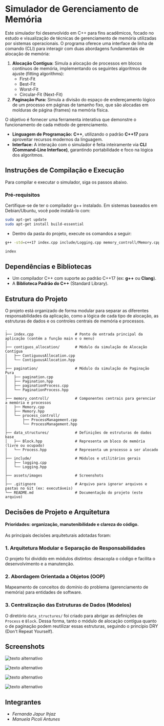 # Simulador de Gerenciamento de Memória

Este simulador foi desenvolvido em C++ para fins acadêmicos, focado no estudo e visualização de técnicas de gerenciamento de memória utilizadas por sistemas operacionais. O programa oferece uma interface de linha de comando (CLI) para interagir com duas abordagens fundamentais de alocação de memória:

1.  **Alocação Contígua:** Simula a alocação de processos em blocos contínuos de memória, implementando os seguintes algoritmos de ajuste (fitting algorithms):
    * First-Fit
    * Best-Fit
    * Worst-Fit
    * Circular-Fit (Next-Fit)
2.  **Paginação Pura:** Simula a divisão do espaço de endereçamento lógico de um processo em páginas de tamanho fixo, que são alocadas em molduras de página (frames) na memória física.

O objetivo é fornecer uma ferramenta interativa que demonstre o funcionamento de cada método de gerenciamento.

* **Linguagem de Programação:** **C++**, utilizando o padrão **C++17** para aproveitar recursos modernos da linguagem.
* **Interface:** A interação com o simulador é feita inteiramente via **CLI (Command-Line Interface)**, garantindo portabilidade e foco na lógica dos algoritmos.

## Instruções de Compilação e Execução

Para compilar e executar o simulador, siga os passos abaixo.
### Pré-requisitos

Certifique-se de ter o compilador g++ instalado. Em sistemas baseados em Debian/Ubuntu, você pode instalá-lo com:

```bash
sudo apt-get update
sudo apt-get install build-essential
```

* Dentro da pasta do projeto, execute os comandos a seguir:

```bash
g++ -std=c++17 index.cpp include/Logging.cpp memory_controll/Memory.cpp memory_controll/process_controll/ProcessManagement.cpp pagination/pagination.cpp pagination/paginationProcess.cpp -o index

index
```

## Dependências e Bibliotecas

* Um compilador C++ com suporte ao padrão C++17 (ex: **g++** ou **Clang**).
* A **Biblioteca Padrão do C++** (Standard Library).

## Estrutura do Projeto

O projeto está organizado de forma modular para separar as diferentes responsabilidades da aplicação, como a lógica de cada tipo de alocação, as estruturas de dados e os controles centrais de memória e processos.

```
.
├── index.cpp                   # Ponto de entrada principal da aplicação (contém a função main e o menu)
│
├── contiguos_allocation/       # Módulo da simulação de Alocação Contígua
│   ├── ContiguousAllocation.cpp
│   └── ContiguousAllocation.hpp
│
├── pagination/                 # Módulo da simulação de Paginação Pura
│   ├── pagination.cpp
│   ├── Pagination.hpp
│   ├── paginationProcess.cpp
│   └── PaginationProcess.hpp
│
├── memory_controll/            # Componentes centrais para gerenciar a memória e processos
│   ├── Memory.cpp
│   ├── Memory.hpp
│   └── process_controll/
│       ├── ProcessManagement.cpp
│       └── ProcessManagement.hpp
│
├── data_structures/            # Definições de estruturas de dados base
│   ├── Block.hpp               # Representa um bloco de memória (livre ou ocupado)
│   └── Process.hpp             # Representa um processo a ser alocado
│
├── include/                    # Módulos e utilitários gerais
│   ├── logging.cpp
│   └── Logging.hpp
│
├── assets/images               # Screenshots
│
├── .gitignore                  # Arquivo para ignorar arquivos e pastas no Git (ex: executáveis)
└── README.md                   # Documentação do projeto (este arquivo)
```
## Decisões de Projeto e Arquitetura

#### Prioridades: organização, manutenibilidade e clareza do código. 

As principais decisões arquiteturais adotadas foram:

### 1. Arquitetura Modular e Separação de Responsabilidades

O projeto foi dividido em módulos distintos: desacopla o código e facilita o desenvolvimento e a manutenção.

### 2. Abordagem Orientada a Objetos (OOP)

Mapeamento de conceitos do domínio do problema (gerenciamento de memória) para entidades de software.

### 3. Centralização das Estruturas de Dados (Modelos)

O diretório `data_structures/` foi criado para abrigar as definições de `Process` e `Block`. Dessa forma, tanto o módulo de alocação contígua quanto o de paginação podem reutilizar essas estruturas, seguindo o princípio DRY (Don't Repeat Yourself).

## Screenshots 

![texto alternativo](assets/image.png)

![texto alternativo](assets/image2.png)

![texto alternativo](assets/image3.png)

![texto alternativo](assets/image4.png)

## Integrantes

* *Fernanda Japur Ihjaz*
* *Manuela Picoli Antunes*